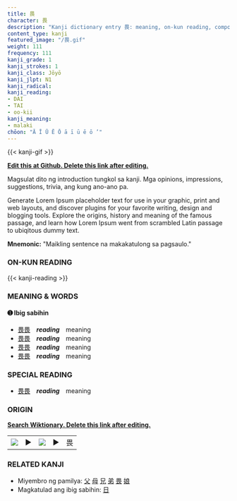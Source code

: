 ```yaml
---
title: 畏
character: 畏
description: "Kanji dictionary entry 畏: meaning, on-kun reading, compounds, origin, related kanji"
content_type: kanji
featured_image: "/畏.gif"
weight: 111
frequency: 111
kanji_grade: 1
kanji_strokes: 1
kanji_class: Jōyō
kanji_jlpt: N1
kanji_radical: 
kanji_reading: 
- DAI
- TAI
- oo-kii
kanji_meaning:
- malaki
chōon: "Ā Ī Ū Ē Ō ā ī ū ē ō ’"
---
```

[//]: # (Don't edit the line below. Kanji animated GIF code is automatically generated.)
{{< kanji-gif >}}

[//]: # (Edit below this line.)

**[Edit this at Github. Delete this link after editing.](https://github.com/tim0g/tim/tree/main/content/kanji/畏/index.md)**

Magsulat dito ng introduction tungkol sa kanji. Mga opinions, impressions, suggestions, trivia, ang kung ano-ano pa.

Generate Lorem Ipsum placeholder text for use in your graphic, print and web layouts, and discover plugins for your favorite writing, design and blogging tools. Explore the origins, history and meaning of the famous passage, and learn how Lorem Ipsum went from scrambled Latin passage to ubiqitous dummy text.
 
**Mnemonic:** "Maikling sentence na makakatulong sa pagsaulo."

### ON-KUN READING

[//]: # (Don't edit the line below. ON-KUN READING code is automatically generated.)
{{< kanji-reading >}}

### MEANING & WORDS

#### ➊ **Ibig sabihin**
  - [畏](../畏)[畏](../畏)　***reading***　meaning
  - [畏](../畏)[畏](../畏)　***reading***　meaning
  - [畏](../畏)[畏](../畏)　***reading***　meaning
  - [畏](../畏)[畏](../畏)　***reading***　meaning

### SPECIAL READING
  - [畏](../畏)[畏](../畏)　***reading***　meaning

### ORIGIN

**[Search Wiktionary. Delete this link after editing.](https://wiktionary.org/wiki/畏)**
<table class="kanji-table"><tr><td>
<img src="60px-畏-bronze.svg.png">
</td><td>▶</td><td>
<img src="60px-畏-oracle.svg.png">
</td><td>▶</td>
<td class="kanji-origin">畏</td>
</tr></table>

### RELATED KANJI
- Miyembro ng pamilya: [父](../父) [母](../母) [兄](../兄) [弟](../弟) [畏](../畏) [娘](../娘)
- Magkatulad ang ibig sabihin: [日](../日)
